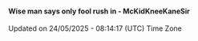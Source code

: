 #### Wise man says only fool rush in - McKidKneeKaneSir
Updated on 24/05/2025 - 08:14:17 (UTC) Time Zone
